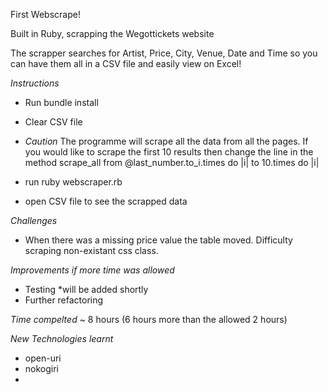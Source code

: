 First Webscrape!


Built in Ruby, scrapping the Wegottickets website

The scrapper searches for Artist, Price, City, Venue, Date and Time so you can have them all in a CSV file and easily view on Excel! 


*Instructions*
- Run bundle install

- Clear CSV file

- *Caution* The programme will scrape all the data from all the pages. If you would like to scrape the first 10 results then change the line in the method scrape_all from @last_number.to_i.times do |i| to 10.times do |i|

- run ruby webscraper.rb
- open CSV file to see the scrapped data

*Challenges*

- When there was a missing price value the table moved. Difficulty scraping non-existant css class.


*Improvements if more time was allowed*

- Testing *will be added shortly
- Further refactoring

*Time compelted*
 ~ 8 hours
 (6 hours more than the allowed 2 hours)

*New Technologies learnt*

- open-uri
- nokogiri
-